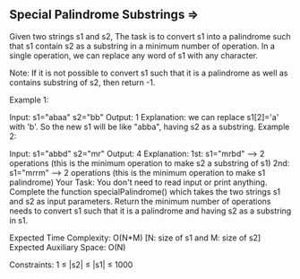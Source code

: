 Special Palindrome Substrings  =>
----------------------------- 



Given two strings s1 and s2, The task is to convert s1 into a palindrome such that s1 contain s2 as a substring in a minimum number of operation.
In a single operation, we can replace any word of s1 with any character.

Note: If it is not possible to convert s1 such that it is a palindrome as well as contains substring of s2, then return -1.

Example 1:

Input:
s1="abaa" s2="bb"
Output: 1
Explanation:
we can replace s1[2]='a' with 'b'.
So the new s1 will be like "abba",
having s2 as a substring.
Example 2:

Input:
s1="abbd" s2="mr"
Output: 4
Explanation:
1st: s1="mrbd" --> 2 operations (this is the 
minimum operation to make s2 a substring of s1) 
2nd: s1="mrrm" --> 2 operations 
(this is the minimum operation to make s1 palindrome)
Your Task: 
You don't need to read input or print anything. Complete the function specialPalindrome() which takes the two strings s1 and s2 as input parameters. Return the minimum number of operations needs to convert s1 such that it is a palindrome and having s2 as a substring in s1.

Expected Time Complexity: O(N*M) [N: size of s1 and M: size of s2]
Expected Auxiliary Space: O(N)

Constraints:
1 ≤ |s2| ≤ |s1| ≤  1000
